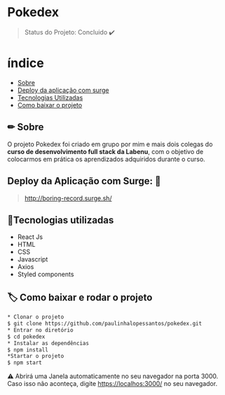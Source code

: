 # Pokedex

> Status do Projeto: Concluido :heavy_check_mark:

# índice
  
  - [Sobre](#-Sobre)
  - [Deploy da aplicação com surge](#-Deploy-da-aplicação-com-surge)
  - [Tecnologias Utilizadas](#-Tecnologias-Utilizadas)
  - [Como baixar o projeto](#-Como-baixar-o-projeto)
 
## ✏ Sobre
O projeto Pokedex foi criado em grupo por mim e mais dois colegas do **curso de desenvolvimento full stack da Labenu**, com o objetivo de colocarmos em prática os aprendizados adquiridos durante o curso.

 ## Deploy da Aplicação com Surge: :dash:
> http://boring-record.surge.sh/

## 📌Tecnologias utilizadas
- React Js
- HTML
- CSS
- Javascript
- Axios
- Styled components
## 🏷 Como baixar e rodar o projeto
```Bash
* Clonar o projeto
$ git clone https://github.com/paulinhalopessantos/pokedex.git
* Entrar no diretório
$ cd pokedex
* Instalar as dependências
$ npm install
*Startar o projeto
$ npm start
```
⚠ Abrirá uma Janela automaticamente no seu navegador na porta 3000. Caso isso não aconteça, digite <https://localhos:3000/> no seu navegador.








